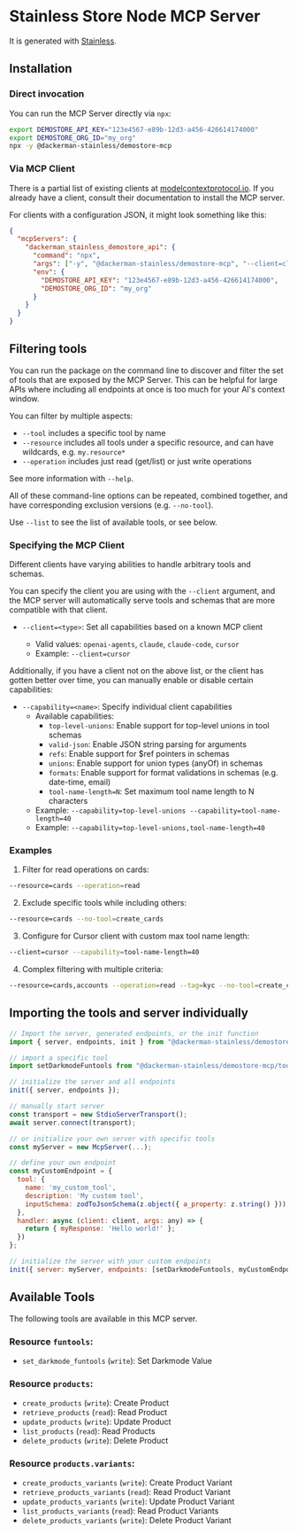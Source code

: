 # Stainless Store Node MCP Server

It is generated with [Stainless](https://www.stainless.com/).

## Installation

### Direct invocation

You can run the MCP Server directly via `npx`:

```sh
export DEMOSTORE_API_KEY="123e4567-e89b-12d3-a456-426614174000"
export DEMOSTORE_ORG_ID="my_org"
npx -y @dackerman-stainless/demostore-mcp
```

### Via MCP Client

There is a partial list of existing clients at [modelcontextprotocol.io](https://modelcontextprotocol.io/clients). If you already
have a client, consult their documentation to install the MCP server.

For clients with a configuration JSON, it might look something like this:

```json
{
  "mcpServers": {
    "dackerman_stainless_demostore_api": {
      "command": "npx",
      "args": ["-y", "@dackerman-stainless/demostore-mcp", "--client=claude"],
      "env": {
        "DEMOSTORE_API_KEY": "123e4567-e89b-12d3-a456-426614174000",
        "DEMOSTORE_ORG_ID": "my_org"
      }
    }
  }
}
```

## Filtering tools

You can run the package on the command line to discover and filter the set of tools that are exposed by the
MCP Server. This can be helpful for large APIs where including all endpoints at once is too much for your AI's
context window.

You can filter by multiple aspects:

- `--tool` includes a specific tool by name
- `--resource` includes all tools under a specific resource, and can have wildcards, e.g. `my.resource*`
- `--operation` includes just read (get/list) or just write operations

See more information with `--help`.

All of these command-line options can be repeated, combined together, and have corresponding exclusion versions (e.g. `--no-tool`).

Use `--list` to see the list of available tools, or see below.

### Specifying the MCP Client

Different clients have varying abilities to handle arbitrary tools and schemas.

You can specify the client you are using with the `--client` argument, and the MCP server will automatically
serve tools and schemas that are more compatible with that client.

- `--client=<type>`: Set all capabilities based on a known MCP client

  - Valid values: `openai-agents`, `claude`, `claude-code`, `cursor`
  - Example: `--client=cursor`

Additionally, if you have a client not on the above list, or the client has gotten better
over time, you can manually enable or disable certain capabilities:

- `--capability=<name>`: Specify individual client capabilities
  - Available capabilities:
    - `top-level-unions`: Enable support for top-level unions in tool schemas
    - `valid-json`: Enable JSON string parsing for arguments
    - `refs`: Enable support for $ref pointers in schemas
    - `unions`: Enable support for union types (anyOf) in schemas
    - `formats`: Enable support for format validations in schemas (e.g. date-time, email)
    - `tool-name-length=N`: Set maximum tool name length to N characters
  - Example: `--capability=top-level-unions --capability=tool-name-length=40`
  - Example: `--capability=top-level-unions,tool-name-length=40`

### Examples

1. Filter for read operations on cards:

```bash
--resource=cards --operation=read
```

2. Exclude specific tools while including others:

```bash
--resource=cards --no-tool=create_cards
```

3. Configure for Cursor client with custom max tool name length:

```bash
--client=cursor --capability=tool-name-length=40
```

4. Complex filtering with multiple criteria:

```bash
--resource=cards,accounts --operation=read --tag=kyc --no-tool=create_cards
```

## Importing the tools and server individually

```js
// Import the server, generated endpoints, or the init function
import { server, endpoints, init } from "@dackerman-stainless/demostore-mcp/server";

// import a specific tool
import setDarkmodeFuntools from "@dackerman-stainless/demostore-mcp/tools/funtools/set-darkmode-funtools";

// initialize the server and all endpoints
init({ server, endpoints });

// manually start server
const transport = new StdioServerTransport();
await server.connect(transport);

// or initialize your own server with specific tools
const myServer = new McpServer(...);

// define your own endpoint
const myCustomEndpoint = {
  tool: {
    name: 'my_custom_tool',
    description: 'My custom tool',
    inputSchema: zodToJsonSchema(z.object({ a_property: z.string() })),
  },
  handler: async (client: client, args: any) => {
    return { myResponse: 'Hello world!' };
  })
};

// initialize the server with your custom endpoints
init({ server: myServer, endpoints: [setDarkmodeFuntools, myCustomEndpoint] });
```

## Available Tools

The following tools are available in this MCP server.

### Resource `funtools`:

- `set_darkmode_funtools` (`write`): Set Darkmode Value

### Resource `products`:

- `create_products` (`write`): Create Product
- `retrieve_products` (`read`): Read Product
- `update_products` (`write`): Update Product
- `list_products` (`read`): Read Products
- `delete_products` (`write`): Delete Product

### Resource `products.variants`:

- `create_products_variants` (`write`): Create Product Variant
- `retrieve_products_variants` (`read`): Read Product Variant
- `update_products_variants` (`write`): Update Product Variant
- `list_products_variants` (`read`): Read Product Variants
- `delete_products_variants` (`write`): Delete Product Variant

